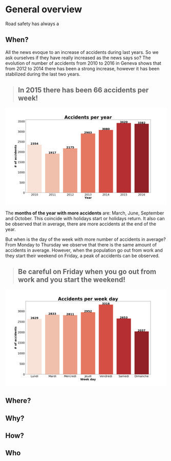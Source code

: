 # General overview
Road safety has always a

## When?
All the news evoque to an increase of accidents during last years. So we ask ourselves if they have really increased as the news says so? The evolution of number of accidents from 2010 to 2016 in Geneva shows that from 2012 to 2014 there has been a strong increase, however it has been stabilized during the last two years. 
> ## In 2015 there has been **66 accidents per week**!
![Image](../img/acc_year.png)


The **months of the year with more accidents** are: March, June, September and October. This coincide with holidays start or holidays return. It also can be observed that in average, there are more accidents at the end of the year.

But when is the day of the week with more number of accidents in average? From Monday to Thursday we observe that there is the same amount of accidents in average. However, when the population go out from work and they start their weekend on Friday, a peak of accidents can be observed. 
> ## Be careful on Friday when you go out from work and you start the weekend!
![Image](../img/acc_weekday.png)
 

## Where?


## Why?


## How?


## Who
